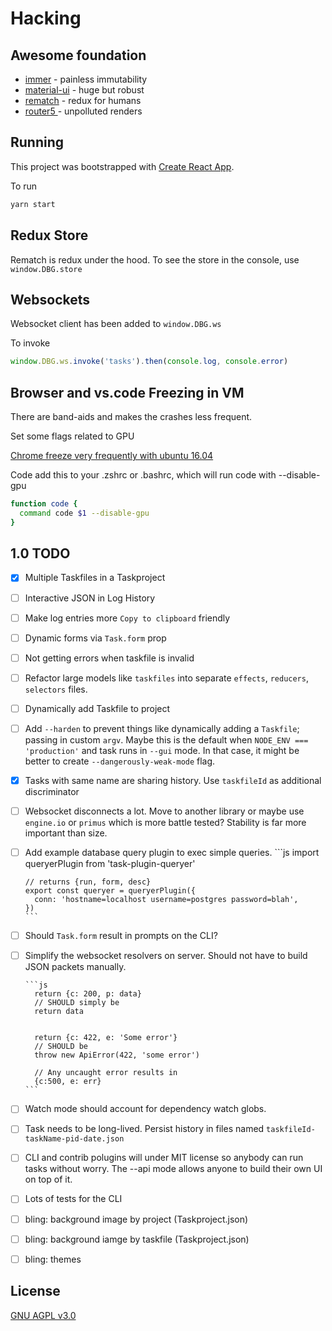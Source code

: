 # Hacking

## Awesome foundation

* [immer](https://github.com/mweststrate/immer) - painless immutability
* [material-ui](https://github.com/mui-org/material-ui) - huge but robust
* [rematch](https://github.com/rematch/rematch) - redux for humans
* [router5 ](https://github.com/router5/router5) - unpolluted renders

## Running

This project was bootstrapped with [Create React App](https://github.com/facebookincubator/create-react-app).

To run

```sh
yarn start
```

## Redux Store

Rematch is redux under the hood. To see the store in the console, use
`window.DBG.store`

## Websockets

Websocket client has been added to `window.DBG.ws`

To invoke

```js
window.DBG.ws.invoke('tasks').then(console.log, console.error)
```

## Browser and vs.code Freezing in VM

There are band-aids and makes the crashes less frequent.

Set some flags related to GPU

[Chrome freeze very frequently with ubuntu 16.04](https://askubuntu.com/a/894683)

Code add this to your .zshrc or .bashrc, which will run code with --disable-gpu

```sh
function code {
  command code $1 --disable-gpu
}
```

## 1.0 TODO

* [x] Multiple Taskfiles in a Taskproject
* [ ] Interactive JSON in Log History
* [ ] Make log entries more `Copy to clipboard` friendly
* [ ] Dynamic forms via `Task.form` prop
* [ ] Not getting errors when taskfile is invalid
* [ ] Refactor large models like `taskfiles` into separate `effects`, `reducers`,
      `selectors` files.
* [ ] Dynamically add Taskfile to project
* [ ] Add `--harden` to prevent things like dynamically adding a `Taskfile`;
      passing in custom `argv`. Maybe this is the default when
      `NODE_ENV === 'production'` and task runs in `--gui` mode. In that case,
      it might be better to create `--dangerously-weak-mode` flag.
* [x] Tasks with same name are sharing history. Use `taskfileId` as additional
      discriminator
* [ ] Websocket disconnects a lot. Move to another library or maybe use
      `engine.io` or `primus` which is more battle tested? Stability is far
      more important than size.
* [ ] Add example database query plugin to exec simple queries.
      ```js
      import queryerPlugin from 'task-plugin-queryer'

      // returns {run, form, desc}
      export const queryer = queryerPlugin({
        conn: 'hostname=localhost username=postgres password=blah',
      })
      ```

* [ ] Should `Task.form` result in prompts on the CLI?
* [ ] Simplify the websocket resolvers on server. Should not have to build
      JSON packets manually.

      ```js
        return {c: 200, p: data}
        // SHOULD simply be
        return data


        return {c: 422, e: 'Some error'}
        // SHOULD be
        throw new ApiError(422, 'some error')

        // Any uncaught error results in
        {c:500, e: err}
      ```

* [ ] Watch mode should account for dependency watch globs.
* [ ] Task needs to be long-lived. Persist history in files named
      `taskfileId-taskName-pid-date.json`
* [ ] CLI and contrib polugins will under MIT license so anybody can run tasks
      without worry. The --api mode allows anyone to build their own UI
      on top of it.
* [ ] Lots of tests for the CLI
* [ ] bling: background image by project (Taskproject.json)
* [ ] bling: background iamge by taskfile (Taskproject.json)
* [ ] bling: themes

## License

[GNU AGPL v3.0](http://www.gnu.org/licenses/agpl-3.0.html)
